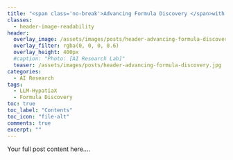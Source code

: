 ```yaml
---
title: "<span class='no-break'>Advancing Formula Discovery </span>with LLM-HypatiaX"
classes:
  - header-image-readability
header:
  overlay_image: /assets/images/posts/header-advancing-formula-discovery.jpg
  overlay_filter: rgba(0, 0, 0, 0.6)
  overlay_height: 400px
  #caption: "Photo: [AI Research Lab]"
  teaser: /assets/images/posts/header-advancing-formula-discovery.jpg
categories:
  - AI Research
tags:
  - LLM-HypatiaX
  - Formula Discovery
toc: true
toc_label: "Contents"
toc_icon: "file-alt"
comments: true
excerpt: ""
---
```


Your full post content here....
